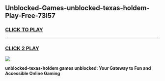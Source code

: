 
## Unblocked-Games-unblocked-texas-holdem-Play-Free-73l57
<h3>
<a href="https://premium76.site?title=unblocked-texas-holdem&ref=23A">CLICK TO PLAY</a></h3>
<hr>

<h3>
<a href="https://premium76.site?title=unblocked-texas-holdem&ref=23A">CLICK 2 PLAY</a>
  
</h3>

<a href="https://premium76.site?title=unblocked-texas-holdem&ref=23A"><img src="https://clearcache.store/games.png"></a>


**unblocked-texas-holdem games unblocked: Your Gateway to Fun and Accessible Online Gaming**
